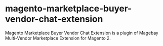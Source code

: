 # magento-marketplace-buyer-vendor-chat-extension
Magento Marketplace Buyer Vendor Chat Extension is a plugin of Magebay Multi-Vendor Marketplace Extension for Magento 2. 
